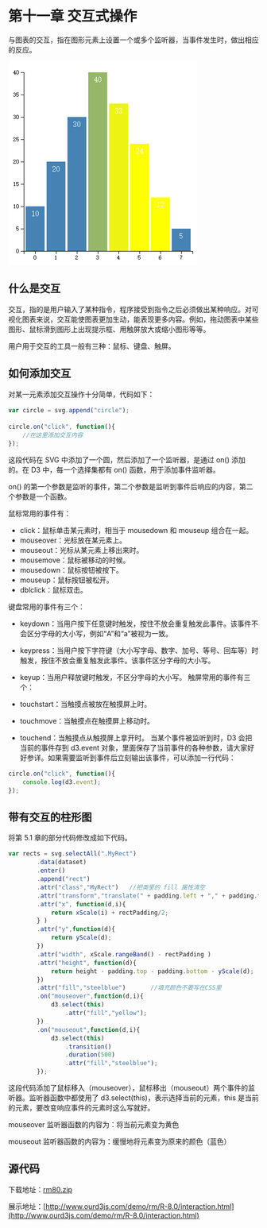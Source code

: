 # 第十一章 交互式操作

与图表的交互，指在图形元素上设置一个或多个监听器，当事件发生时，做出相应的反应。

![交互](./images/interactive-1.png)

## 什么是交互

交互，指的是用户输入了某种指令，程序接受到指令之后必须做出某种响应。对可视化图表来说，交互能使图表更加生动，能表现更多内容。例如，拖动图表中某些图形、鼠标滑到图形上出现提示框、用触屏放大或缩小图形等等。

用户用于交互的工具一般有三种：鼠标、键盘、触屏。

## 如何添加交互

对某一元素添加交互操作十分简单，代码如下：

```javascript
var circle = svg.append("circle");
 
circle.on("click", function(){
    //在这里添加交互内容
});
```

这段代码在 SVG 中添加了一个圆，然后添加了一个监听器，是通过 on() 添加的。在 D3 中，每一个选择集都有 on() 函数，用于添加事件监听器。

on() 的第一个参数是监听的事件，第二个参数是监听到事件后响应的内容，第二个参数是一个函数。

鼠标常用的事件有：

- click：鼠标单击某元素时，相当于 mousedown 和 mouseup 组合在一起。
- mouseover：光标放在某元素上。
- mouseout：光标从某元素上移出来时。
- mousemove：鼠标被移动的时候。
- mousedown：鼠标按钮被按下。
- mouseup：鼠标按钮被松开。
- dblclick：鼠标双击。

键盘常用的事件有三个：

- keydown：当用户按下任意键时触发，按住不放会重复触发此事件。该事件不会区分字母的大小写，例如“A”和“a”被视为一致。
- keypress：当用户按下字符键（大小写字母、数字、加号、等号、回车等）时触发，按住不放会重复触发此事件。该事件区分字母的大小写。
- keyup：当用户释放键时触发，不区分字母的大小写。
触屏常用的事件有三个：

- touchstart：当触摸点被放在触摸屏上时。
- touchmove：当触摸点在触摸屏上移动时。
- touchend：当触摸点从触摸屏上拿开时。
当某个事件被监听到时，D3 会把当前的事件存到 d3.event 对象，里面保存了当前事件的各种参数，请大家好好参详。如果需要监听到事件后立刻输出该事件，可以添加一行代码：

```javascript
circle.on("click", function(){
    console.log(d3.event);
});
```

## 带有交互的柱形图

将第 5.1 章的部分代码修改成如下代码。

```javascript
var rects = svg.selectAll(".MyRect")
        .data(dataset)
        .enter()
        .append("rect")
        .attr("class","MyRect")   //把类里的 fill 属性清空
        .attr("transform","translate(" + padding.left + "," + padding.top + ")")
        .attr("x", function(d,i){
            return xScale(i) + rectPadding/2;
        } )
        .attr("y",function(d){
            return yScale(d);
        })
        .attr("width", xScale.rangeBand() - rectPadding )
        .attr("height", function(d){
            return height - padding.top - padding.bottom - yScale(d);
        })
        .attr("fill","steelblue")       //填充颜色不要写在CSS里
        .on("mouseover",function(d,i){
            d3.select(this)
                .attr("fill","yellow");
        })
        .on("mouseout",function(d,i){
            d3.select(this)
                .transition()
                .duration(500)
                .attr("fill","steelblue");
        });
```

这段代码添加了鼠标移入（mouseover），鼠标移出（mouseout）两个事件的监听器。监听器函数中都使用了 d3.select(this)，表示选择当前的元素，this 是当前的元素，要改变响应事件的元素时这么写就好。

mouseover 监听器函数的内容为：将当前元素变为黄色

mouseout 监听器函数的内容为：缓慢地将元素变为原来的颜色（蓝色）


## 源代码

下载地址：[rm80.zip](http://www.ourd3js.com/src/rm/rm80.zip)

展示地址：[http://www.ourd3js.com/demo/rm/R-8.0/interaction.html](http://www.ourd3js.com/demo/rm/R-8.0/interaction.html)
